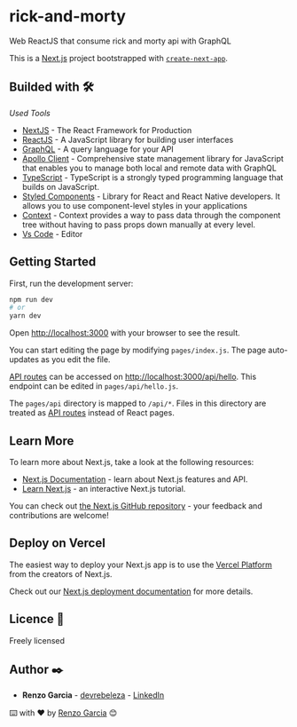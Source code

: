 # rick-and-morty

Web ReactJS that consume rick and morty api with GraphQL

This is a [Next.js](https://nextjs.org/) project bootstrapped with [`create-next-app`](https://github.com/vercel/next.js/tree/canary/packages/create-next-app).

## Builded with 🛠️

_Used Tools_

- [NextJS](https://nextjs.org/) - The React Framework for Production
- [ReactJS](https://reactjs.org/) - A JavaScript library for building user interfaces
- [GraphQL](https://graphql.org/) - A query language for your API
- [Apollo Client](https://www.apollographql.com/docs/react/) - Comprehensive state management library for JavaScript that enables you to manage both local and remote data with GraphQL
- [TypeScript](https://www.typescriptlang.org/) - TypeScript is a strongly typed programming language that builds on JavaScript.
- [Styled Components](https://styled-components.com/) - Library for React and React Native developers. It allows you to use component-level styles in your applications
- [Context](https://reactjs.org/docs/context.html) - Context provides a way to pass data through the component tree without having to pass props down manually at every level.
- [Vs Code](https://code.visualstudio.com/) - Editor

## Getting Started

First, run the development server:

```bash
npm run dev
# or
yarn dev
```

Open [http://localhost:3000](http://localhost:3000) with your browser to see the result.

You can start editing the page by modifying `pages/index.js`. The page auto-updates as you edit the file.

[API routes](https://nextjs.org/docs/api-routes/introduction) can be accessed on [http://localhost:3000/api/hello](http://localhost:3000/api/hello). This endpoint can be edited in `pages/api/hello.js`.

The `pages/api` directory is mapped to `/api/*`. Files in this directory are treated as [API routes](https://nextjs.org/docs/api-routes/introduction) instead of React pages.

## Learn More

To learn more about Next.js, take a look at the following resources:

- [Next.js Documentation](https://nextjs.org/docs) - learn about Next.js features and API.
- [Learn Next.js](https://nextjs.org/learn) - an interactive Next.js tutorial.

You can check out [the Next.js GitHub repository](https://github.com/vercel/next.js/) - your feedback and contributions are welcome!

## Deploy on Vercel

The easiest way to deploy your Next.js app is to use the [Vercel Platform](https://vercel.com/new?utm_medium=default-template&filter=next.js&utm_source=create-next-app&utm_campaign=create-next-app-readme) from the creators of Next.js.

Check out our [Next.js deployment documentation](https://nextjs.org/docs/deployment) for more details.

## Licence 📄

Freely licensed

## Author ✒️

- **Renzo Garcia** - [devrebeleza](https://github.com/devrebeleza) - [LinkedIn](https://www.linkedin.com/in/renzogarcia/)

⌨️ with ❤️ by [Renzo Garcia](https://renzogarcia.vercel.app/) 😊
